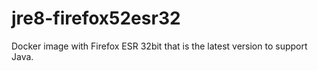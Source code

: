 # jre8-firefox52esr32
Docker image with Firefox ESR 32bit that is the latest version to support Java.
